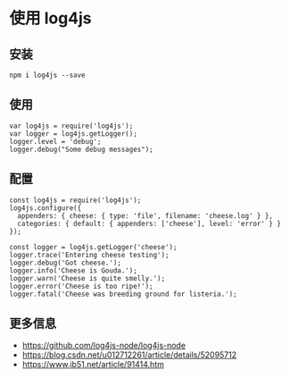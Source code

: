 # 使用 log4js

## 安装

```
npm i log4js --save
```

## 使用

```
var log4js = require('log4js');
var logger = log4js.getLogger();
logger.level = 'debug';
logger.debug("Some debug messages");
```

## 配置

```
const log4js = require('log4js');
log4js.configure({
  appenders: { cheese: { type: 'file', filename: 'cheese.log' } },
  categories: { default: { appenders: ['cheese'], level: 'error' } }
});
 
const logger = log4js.getLogger('cheese');
logger.trace('Entering cheese testing');
logger.debug('Got cheese.');
logger.info('Cheese is Gouda.');
logger.warn('Cheese is quite smelly.');
logger.error('Cheese is too ripe!');
logger.fatal('Cheese was breeding ground for listeria.');
```

## 更多信息

* https://github.com/log4js-node/log4js-node
* https://blog.csdn.net/u012712261/article/details/52095712
* https://www.jb51.net/article/91414.htm
